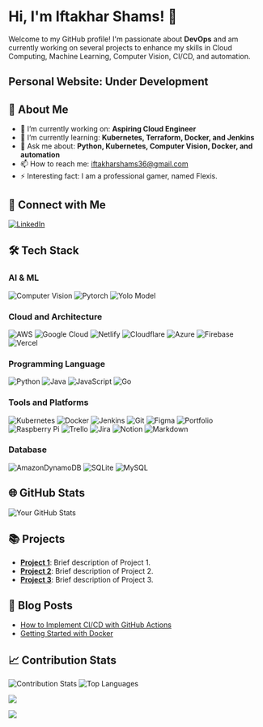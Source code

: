 # Hi, I'm Iftakhar Shams! 👋

Welcome to my GitHub profile! I'm passionate about **DevOps** and am currently working on several projects to enhance my skills in Cloud Computing, Machine Learning, Computer Vision, CI/CD, and automation.

## Personal Website: Under Development

## 🚀 About Me

- 🔭 I’m currently working on: **Aspiring Cloud Engineer**
- 🌱 I’m currently learning: **Kubernetes, Terraform, Docker, and Jenkins**
- 💬 Ask me about: **Python, Kubernetes, Computer Vision, Docker, and automation**
- 📫 How to reach me: [iftakharshams36@gmail.com](mailto:iftakharshams36@gmail.com)
- ⚡ Interesting fact: I am a professional gamer, named Flexis.

## 🔗 Connect with Me

[![LinkedIn](https://img.shields.io/badge/LinkedIn-%230077B5.svg?logo=linkedin&logoColor=white)](https://www.linkedin.com/in/iftakhar-shams/)

## 🛠️ Tech Stack

### AI & ML

![Computer Vision](https://img.shields.io/badge/Computer-Vision-black?style=for-the-badge&logo=ComputerVision&logoColor=white)
![Pytorch](https://img.shields.io/badge/Pytoch-%2320232a.svg?style=for-the-badge&logo=Pytorch&logoColor=%2361DAFB)
![Yolo Model](https://img.shields.io/badge/Yolo%20Model-CC2927?style=for-the-badge&logo=Yolo%20Model&logoColor=white)

### Cloud and Architecture

![AWS](https://img.shields.io/badge/AWS-%23FF9900.svg?style=for-the-badge&logo=amazon-aws&logoColor=white)
![Google Cloud](https://img.shields.io/badge/Google%20Cloud-%234285F4.svg?style=for-the-badge&logo=google-cloud&logoColor=white)
![Netlify](https://img.shields.io/badge/netlify-%23000000.svg?style=for-the-badge&logo=netlify&logoColor=#00C7B7)
![Cloudflare](https://img.shields.io/badge/Cloudflare-F38020?style=for-the-badge&logo=Cloudflare&logoColor=white)
![Azure](https://img.shields.io/badge/azure-%230072C6.svg?style=for-the-badge&logo=azure-devops&logoColor=white)
![Firebase](https://img.shields.io/badge/firebase-%23039BE5.svg?style=for-the-badge&logo=firebase)
![Vercel](https://img.shields.io/badge/vercel-%23000000.svg?style=for-the-badge&logo=vercel&logoColor=white)

### Programming Language

![Python](https://img.shields.io/badge/python-3670A0?style=for-the-badge&logo=python&logoColor=ffdd54)
![Java](https://img.shields.io/badge/java-%23ED8B00.svg?style=for-the-badge&logo=java&logoColor=white)
![JavaScript](https://img.shields.io/badge/javascript-%23323330.svg?style=for-the-badge&logo=javascript&logoColor=%23F7DF1E)
![Go](https://img.shields.io/badge/go-%2300ADD8.svg?style=for-the-badge&logo=go&logoColor=white)

### Tools and Platforms

![Kubernetes](https://img.shields.io/badge/kubernetes-%23326ce5.svg?style=for-the-badge&logo=kubernetes&logoColor=white)
![Docker](https://img.shields.io/badge/docker-%230db7ed.svg?style=for-the-badge&logo=docker&logoColor=white)
![Jenkins](https://img.shields.io/badge/jenkins-%232C5263.svg?style=for-the-badge&logo=jenkins&logoColor=white)
![Git](https://img.shields.io/badge/git-%23F05033.svg?style=for-the-badge&logo=git&logoColor=white)
![Figma](https://img.shields.io/badge/figma-%23F24E1E.svg?style=for-the-badge&logo=figma&logoColor=white)
![Portfolio](https://img.shields.io/badge/Portfolio-%23000000.svg?style=for-the-badge&logo=firefox&logoColor=#FF7139)
![Raspberry Pi](https://img.shields.io/badge/-RaspberryPi-C51A4A?style=for-the-badge&logo=Raspberry-Pi)
![Trello](https://img.shields.io/badge/Trello-%23026AA7.svg?style=for-the-badge&logo=Trello&logoColor=white)
![Jira](https://img.shields.io/badge/jira-%230A0FFF.svg?style=for-the-badge&logo=jira&logoColor=white)
![Notion](https://img.shields.io/badge/Notion-%23000000.svg?style=for-the-badge&logo=notion&logoColor=white)
![Markdown](https://img.shields.io/badge/markdown-%23000000.svg?style=for-the-badge&logo=markdown&logoColor=white)

### Database

![AmazonDynamoDB](https://img.shields.io/badge/Amazon%20DynamoDB-4053D6?style=for-the-badge&logo=Amazon%20DynamoDB&logoColor=white)
![SQLite](https://img.shields.io/badge/sqlite-%2307405e.svg?style=for-the-badge&logo=sqlite&logoColor=white)
![MySQL](https://img.shields.io/badge/mysql-%2300f.svg?style=for-the-badge&logo=mysql&logoColor=white)

## 🌐 GitHub Stats

![Your GitHub Stats](https://github-readme-stats.vercel.app/api?username=iftakharshams&show_icons=true&theme=radical)

## 📚 Projects

- **[Project 1](https://github.com/yourusername/project1)**: Brief description of Project 1.
- **[Project 2](https://github.com/yourusername/project2)**: Brief description of Project 2.
- **[Project 3](https://github.com/yourusername/project3)**: Brief description of Project 3.

## 📝 Blog Posts

- [How to Implement CI/CD with GitHub Actions](https://medium.com/@yourusername/how-to-implement-ci-cd-with-github-actions-123456)
- [Getting Started with Docker](https://medium.com/@yourusername/getting-started-with-docker-654321)

## 📈 Contribution Stats

![Contribution Stats](https://github-readme-streak-stats.herokuapp.com/?user=iftakharshams&theme=radical)
![Top Languages](https://github-readme-stats.vercel.app/api/top-langs/?username=iftakharshams&layout=compact&theme=radical)

![](https://github-profile-trophy.vercel.app/?username=iftakharshams&theme=radical&no-frame=false&no-bg=true&margin-w=4)

[![](https://visitcount.itsvg.in/api?id=iftakharshams&icon=0&color=0)](https://visitcount.itsvg.in)
